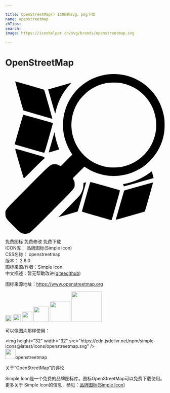 ```yaml
---

title: OpenStreetMap() ICON转svg、png下载
name: openstreetmap
zhTips: 
search: 
image: https://iconhelper.cn/svg/brands/openstreetmap.svg

---
```


# OpenStreetMap  <small style="font-size: 60%;font-weight: 100"></small>

<div id="svg" class="svg-wrap">
<svg xmlns="http://www.w3.org/2000/svg" role="img" viewBox="0 0 24 24"><title>OpenStreetMap icon</title><path d="M2.672 23.969c-.352-.089-.534-.234-1.471-1.168C.085 21.688.014 21.579.018 20.999c0-.645-.196-.414 3.368-3.986 3.6-3.608 3.415-3.451 4.064-3.449.302 0 .378.016.62.14l.277.14 1.744-1.744-.218-.343c-.425-.662-.825-1.629-1.006-2.429a7.657 7.657 0 0 1 1.479-6.44c2.49-3.12 6.959-3.812 10.26-1.588 1.812 1.218 2.99 3.099 3.328 5.314.07.467.07 1.579 0 2.074a7.554 7.554 0 0 1-2.205 4.402 6.712 6.712 0 0 1-1.943 1.401c-.959.483-1.775.71-2.881.803-1.573.131-3.32-.305-4.656-1.163l-.343-.218-1.744 1.744.14.28c.125.241.14.316.14.617.003.651.156.467-3.426 4.049-2.761 2.756-3.186 3.164-3.398 3.261-.271.125-.69.171-.945.106zM17.485 13.95a6.425 6.425 0 0 0 4.603-3.51c1.391-2.899.455-6.306-2.227-8.108-.638-.43-1.529-.794-2.367-.962-.581-.117-1.809-.104-2.414.025a6.593 6.593 0 0 0-2.452 1.064c-.444.315-1.177 1.048-1.487 1.487a6.384 6.384 0 0 0 .38 7.907 6.406 6.406 0 0 0 3.901 2.136c.509.078 1.542.058 2.065-.037zm-3.738 7.376a80.97 80.97 0 0 1-2.196-.651c-.025-.028 1.207-4.396 1.257-4.449.023-.026 4.242 1.152 4.414 1.236.062.026-.003.288-.525 2.102a398.513 398.513 0 0 0-.635 2.236c-.025.087-.069.156-.097.156-.028-.003-1.028-.287-2.219-.631zm2.912.524c0-.053 1.227-4.333 1.246-4.347.047-.034 4.324-1.23 4.341-1.211.019.019-1.199 4.337-1.23 4.36-.02.019-4.126 1.191-4.259 1.218-.054.011-.098 0-.098-.019zm-7.105-1.911c.846-.852 1.599-1.627 1.674-1.728.171-.218.405-.732.472-1.015.026-.118.053-.352.058-.522l.011-.307.182-.051c.103-.028.193-.044.202-.034.023.025-1.207 4.321-1.246 4.36-.02.016-.677.213-1.464.436l-1.425.405 1.537-1.542zm8.289-3.06a1.371 1.371 0 0 1-.059-.187l-.044-.156.156-.028c1.339-.227 2.776-.856 3.908-1.713.16-.125.252-.171.265-.134.054.165.272.95.265.959-.034.034-4.48 1.282-4.492 1.261zm-15.083-1.3c-.05-.039-1.179-3.866-1.264-4.29-.016-.084.146-.044 2.174.536 2.121.604 2.192.629 2.222.74.028.098.011.129-.125.223-.084.059-.769.724-1.523 1.479a63.877 63.877 0 0 1-1.39 1.367c-.016 0-.056-.025-.093-.054zm.821-4.378c-1.188-.343-2.164-.623-2.167-.626-.016-.012 1.261-4.433 1.285-4.46.022-.022 4.422 1.211 4.469 1.252.009.009-.269 1.017-.618 2.239-.576 2.02-.643 2.224-.723 2.22-.05-.003-1.059-.285-2.247-.626zm2.959.538c.012-.031.212-.723.444-1.534l.42-1.476.056.321c.093.556.265 1.188.464 1.741.106.296.187.539.181.545-.008.006-.332.101-.719.212-.389.109-.741.21-.786.224-.058.016-.075.006-.059-.034zM4.905 6.112c-1.187-.339-2.167-.635-2.18-.654-.04-.062-1.246-4.321-1.23-4.338.026-.025 4.31 1.204 4.351 1.246.047.051 1.28 4.379 1.246 4.376L4.91 6.113zm2.148-1.713l-.519-1.806-.078-.28 1.693-.483c.934-.265 1.724-.495 1.76-.508.034-.016-.083.14-.26.336A8.729 8.729 0 0 0 7.69 5.23a4.348 4.348 0 0 0-.132.561c0 .293-.115-.025-.505-1.39z"/></svg>
</div>
<detail full-name='openstreetmap'></detail>

<div class="detail-page">
<p>
<span><span class="badge-success badge">免费图标</span> <span class="badge-success badge">免费修改</span>  <span class="badge-success badge">免费下载</span> </span>
<br/>
<span>
ICON库：
<span class="badge-secondary badge">品牌图标(Simple Icon)</span> 
</span>
<br/>
<span>
CSS名称：
<span class="badge-secondary badge">openstreetmap</span> 
</span>

<br/>
<span>
版本：
<span class="badge-secondary badge">2.8.0</span> 
</span>
<br/>
<span>图标来源/作者：<span class="badge-light badge">Simple Icon</span></span> 
<br/>
<span class="zh-detail">中文描述：暂无<span class="help-link"><span>帮助改进</span>(<a href="https://gitee.com/liuwave/icon-helper/edit/master/json/brands/openstreetmap.json" target="_blank" rel="noopener noreferrer">gitee</a><a href="https://github.com/liuwave/icon-helper/edit/master/json/brands/openstreetmap.json" target="_blank" rel="noopener noreferrer">github</a></span>)</span><br/>
</p>
</div><div class="description description alert alert-light"><p>图标来源地址：<a href="https://www.openstreetmap.org" target="_blank" rel="noopener noreferrer">https://www.openstreetmap.org</a></p></div>
<div class="alert alert-dark">
<img height="21" width="21" src="https://cdn.jsdelivr.net/npm/simple-icons@latest/icons/openstreetmap.svg" />
<img height="24" width="24" src="https://cdn.jsdelivr.net/npm/simple-icons@latest/icons/openstreetmap.svg" />
<img height="32" width="32" src="https://cdn.jsdelivr.net/npm/simple-icons@latest/icons/openstreetmap.svg" />
<img height="48" width="48" src="https://cdn.jsdelivr.net/npm/simple-icons@latest/icons/openstreetmap.svg" />
<img height="64" width="64" src="https://cdn.jsdelivr.net/npm/simple-icons@latest/icons/openstreetmap.svg" />
<img height="96" width="96" src="https://cdn.jsdelivr.net/npm/simple-icons@latest/icons/openstreetmap.svg" />

</div>
<div>
  <p>可以像图片那样使用：    
  </p>
  <div class="alert alert-primary" style="font-size: 14px">
    &lt;img height="32" width="32" src="https://cdn.jsdelivr.net/npm/simple-icons@latest/icons/openstreetmap.svg" /&gt;
    <copy-btn content='<img height="32" width="32" src="https://cdn.jsdelivr.net/npm/simple-icons@latest/icons/openstreetmap.svg" />'></copy-btn>
  </div>
  <div class="alert alert-secondary">
    <img height="32" width="32" src="https://cdn.jsdelivr.net/npm/simple-icons@latest/icons/openstreetmap.svg" />openstreetmap
    <copy-btn content="openstreetmap" btn-title="复制图标名称"></copy-btn>
  </div>
</div>

<Vssue title="关于“OpenStreetMap”的评论" >关于“OpenStreetMap”的评论</Vssue>


<div><p>Simple Icon是一个免费的品牌图标库。图标OpenStreetMap可以免费下载使用。更多关于  Simple Icon的信息，参见：<a target="_blank" href="https://iconhelper.cn/brands.html">品牌图标(Simple Icon)</a>
</p></div>
